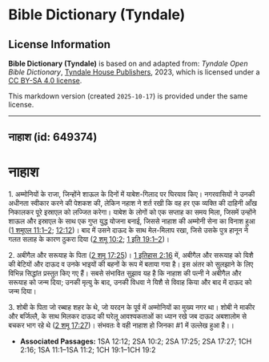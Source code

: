 # Bible Dictionary (Tyndale)

## License Information

**Bible Dictionary (Tyndale)** is based on and adapted from: _Tyndale Open Bible Dictionary_, [Tyndale House Publishers](https://tyndaleopenresources.com/), 2023, which is licensed under a [CC BY-SA 4.0 license](https://creativecommons.org/licenses/by-sa/4.0/legalcode.en).

This markdown version (created `2025-10-17`) is provided under the same license.



--------------------------------

## नाहाश (id: 649374)

नाहाश
=====

1\. अम्मोनियों के राजा, जिन्होंने शाऊल के दिनों में याबेश\-गिलाद पर घिरयाव किए। नगरवासियों ने उनकी अधीनता स्वीकार करने की पेशकश की, लेकिन नहाश ने शर्त रखी कि वह हर एक व्यक्ति की दाहिनी आँख निकालकर पूरे इस्राएल को लज्जित करेगा। याबेश के लोगों को एक सप्ताह का समय मिला, जिसमें उन्होंने शाऊल और इस्राएल के साथ एक गुप्त युद्ध योजना बनाई, जिससे नाहाश की अम्मोनी सेना का विनाश हुआ ([1 शमूएल 11:1–2](https://ref.ly/1Sam11:1-1Sam11:2); [12:12](https://ref.ly/1Sam12:12))। बाद में उसने दाऊद के साथ मेल\-मिलाप रखा, जिसे उसके पुत्र हानून ने गलत सलाह के कारण ठुकरा दिया ([2 शमू 10:2](https://ref.ly/2Sam10:2); [1 इति 19:1–2](https://ref.ly/1Chr19:1-1Chr19:2))।

2\. अबीगैल और सरूयाह के पिता ([2 शमू 17:25](https://ref.ly/2Sam17:25))। [1 इतिहास 2:16](https://ref.ly/1Chr2:16) में, अबीगैल और सरूयाह को यिशै की बेटियों और दाऊद व उनके भाइयों की बहनों के रूप में बताया गया है। इस अंतर को सुलझाने के लिए विभिन्न सिद्धांत प्रस्तुत किए गए हैं। सबसे संभावित सुझाव यह है कि नाहाश की पत्नी ने अबीगैल और सरूयाह को जन्म दिया; उनकी मृत्यु के बाद, उनकी विधवा ने यिशै से विवाह किया और बाद में दाऊद को जन्म दिया।

3\. शोबी के पिता जो रब्बाह शहर के थे, जो यरदन के पूर्व में अम्मोनियों का मुख्य नगर था। शोबी ने माकीर और बर्जिल्लै, के साथ मिलकर दाऊद की घरेलू आवश्यकताओं का ध्यान रखे जब दाऊद अबशालोम से बचकर भाग रहे थे ([2 शमू 17:27](https://ref.ly/2Sam17:27))। संभवतः वे वही नाहाश हो जिनका \#1 में उल्लेख हुआ है।।

* **Associated Passages:** 1SA 12:12; 2SA 10:2; 2SA 17:25; 2SA 17:27; 1CH 2:16; 1SA 11:1–1SA 11:2; 1CH 19:1–1CH 19:2

